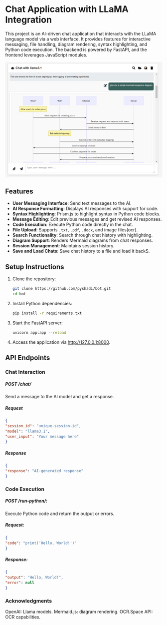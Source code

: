# Chat Application with LLaMA Integration

This project is an AI-driven chat application that interacts with the LLaMA language model via a web interface. It provides features for interactive messaging, file handling, diagram rendering, syntax highlighting, and Python code execution. The backend is powered by FastAPI, and the frontend leverages JavaScript modules.


![UI](src\assets\screen1.png)


## Features

- **User Messaging Interface**: Send text messages to the AI.
- **AI Response Formatting**: Displays AI responses with support for code.
- **Syntax Highlighting**: Prism.js to highlight syntax in Python code blocks.
- **Message Editing**: Edit previous messages and get revised AI responses.
- **Code Execution**: Execute Python code directly in the chat.
- **File Upload**: Supports `.txt`, `.pdf`, `.docx`, and image files(ocr).
- **Search Functionality**: Search through chat history with highlighting.
- **Diagram Support**: Renders Mermaid diagrams from chat responses.
- **Session Management**: Maintains session history.
- **Save and Load Chats**: Save chat history to a file and load it backS.



## Setup Instructions


1. Clone the repository:
   ```bash
   git clone https://github.com/pyshadi/bot.git
   cd bot
   ```
2. Install Python dependencies:
   ```bash
   pip install -r requirements.txt
   ```

3. Start the FastAPI server:
   ```bash
   uvicorn app:app --reload
   ```
4. Access the application via http://127.0.0.1:8000.


## API Endpoints

### Chat Interaction
##### POST /chat/
Send a message to the AI model and get a response.

##### Request
   ```json
{
  "session_id": "unique-session-id",
  "model": "llama3.1",
  "user_input": "Your message here"
}
```

##### Response
   ```json
{
  "response": "AI-generated response"
}
   ```


### Code Execution
##### POST /run-python/: 
Execute Python code and return the output or errors.

##### Request:

   ```json
{
  "code": "print('Hello, World!')"
}
   ```
##### Response:

   ```json
{
  "output": "Hello, World!",
  "error": null
}
   ```


### Acknowledgments
OpenAI: Llama models.
Mermaid.js: diagram rendering.
OCR.Space API: OCR capabilities.
